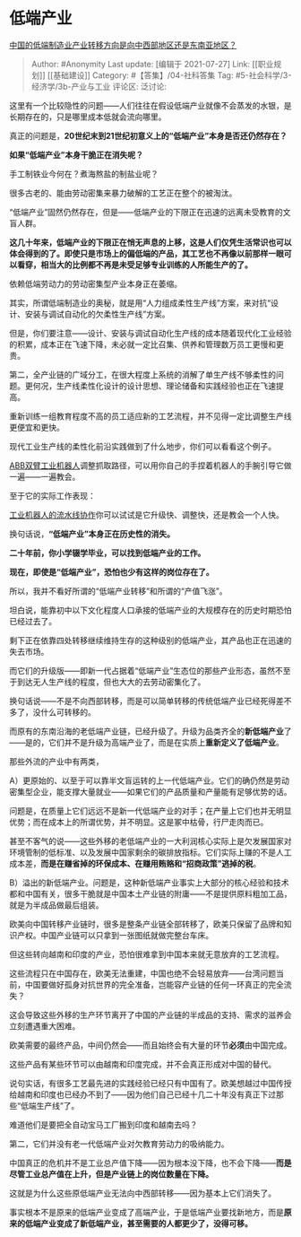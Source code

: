 # 低端产业
[中国的低端制造业产业转移方向是向中西部地区还是东南亚地区？](https://www.zhihu.com/question/46701503/answer/1342777385)

> Author: #Anonymity
> Last update: [编辑于 2021-07-27]
> Link: [[职业规划]] [[基础建设]]
> Category: #【答集】/04-社科答集
> Tag: #5-社会科学/3-经济学/3b-产业与工业
> 评论区:
> 泛讨论:

这里有一个比较隐性的问题——人们往往在假设低端产业就像不会蒸发的水银，是长期存在的，只是哪里成本低就会流向哪里。

真正的问题是，**20世纪末到21世纪初意义上的“低端产业”本身是否还仍然存在？**

**如果“低端产业”本身干脆正在消失呢？**

手工制铁业今何在？煮海熬盐的制盐业呢？

很多古老的、能由劳动密集来暴力破解的工艺正在整个的被淘汰。

“低端产业”固然仍然存在，但是——低端产业的下限正在迅速的远离未受教育的文盲人群。

**这几十年来，低端产业的下限正在悄无声息的上移，这是人们仅凭生活常识也可以体会得到的了。即使只是市场上的偏低端的产品，其工艺也不再像以前那样一眼可以看穿，相当大的比例都不再是未受足够专业训练的人所能生产的了。**

依赖低端劳动力的劳动密集型产业本身正在萎缩。

其实，所谓低端制造业的奥秘，就是用“人力组成柔性生产线”方案，来对抗“设计、安装与调试自动化的欠柔性生产线”方案。

但是，你们要注意——设计、安装与调试自动化生产线的成本随着现代化工业经验的积累，成本正在飞速下降，未必就一定比召集、供养和管理数万员工更慢和更贵。

第二，全产业链的广域分工，在很大程度上系统的消解了单生产线不够柔性的问题。更何况，生产线柔性化设计的设计思想、理论储备和实践经验也正在飞速提高。

重新训练一组教育程度不高的员工适应新的工艺流程，并不见得一定比调整生产线更便宜和更快。

现代工业生产线的柔性化前沿实践做到了什么地步，你们可以看看这个例子。

[ABB双臂工业机器人](https://link.zhihu.com/?target=https%3A//m.youku.com/alipay_video/id_XMzczMjAwNDg5Mg%3D%3D.html%3Fspm%3Da2h0c.8166622.PhoneSokuUgc_31.dtitle)调整抓取路径，可以用你自己的手捏着机器人的手腕引导它做一遍——一遍教会。

至于它的实际工作表现：

[工业机器人的流水线协作](https://link.zhihu.com/?target=https%3A//m.youku.com/alipay_video/id_XMjgxNDE2MTc5Mg%3D%3D.html%3Fspm%3Da2h0c.8166622.PhoneSokuUgc_1.dtitle)你可以试试是它升级快、调整快，还是教会一个人快。

换句话说，**“低端产业”本身正在历史性的消失。**

**二十年前，你小学辍学毕业，可以找到低端产业的工作。**

**现在，即使是“低端产业”，恐怕也少有这样的岗位存在了。**

所以，我并不看好所谓的“低端产业转移”和所谓的“产值飞涨”。

坦白说，能靠初中以下文化程度人口承接的低端产业的大规模存在的历史时期恐怕已经过去了。

剩下正在依靠四处转移继续维持生存的这种级别的低端产业，其产品也正在迅速的失去市场。

而它们的升级版——即新一代占据着“低端产业”生态位的那些产业形态，虽然不至于到达无人生产线的程度，但也大大的去劳动密集化了。

换句话说——不是不向西部转移，而是可以简单转移的传统低端产业已经死得差不多了，没什么可转移的。

而原有的东南沿海的老低端产业链，已经升级了。升级为品类齐全的**新低端产业**了——是的，它们并不是升级为高端产业了，而是在实质上**重新定义了低端产业**。

那些外流的产业中有两类，

A）更原始的、以至于可以靠半文盲运转的上一代低端产业。它们的确仍然是劳动密集型企业，能支撑大量就业——如果它们的产品质量和产量能有足够优势的话。

问题是，在质量上它们远远不是新一代低端产业的对手；在产量上它们也并无明显优势；而在成本上的所谓优势，并不明显。这是冢中枯骨，行尸走肉而已。

甚至不客气的说——这些外移的老低端产业的一大利润核心实际上是欠发展国家对环境管制的低标准、以及发展中国家剩余的碳排放指标。它们实际上赚的不是人工成本差，**而是在赚省掉的环保成本、在赚用贿赂和“招商政策”逃掉的税**。

B）溢出的新低端产业。问题是，这种新低端产业事实上大部分的核心经验和技术都和中国有关，很多干脆就是中国本土产业链的附庸——不是提供原料粗加工品，就是为半成品做最后组装。

欧美向中国转移产业链时，很多是整条产业链全部转移了，欧美只保留了品牌和知识产权。中国产业链可以只拿到一张图纸就做完整台车床。

但这些转向越南和印度的产业，恐怕很难拿到中国本来就无意放弃的工艺流程。

这些流程只在中国存在，欧美无法重建，中国也绝不会轻易放弃——台湾问题当前，中国要做好孤身对抗世界的完全准备，岂能容产业链的任何一环真正的完全流失？

这会导致这些外移的生产环节离开了中国的产业链的半成品的支持、需求的滋养会立刻遭遇重大困难。

欧美需要的最终产品，中间仍然会——而且始终会有大量的环节**必须**由中国完成。

这些产品有某些环节可以由越南和印度完成，并不会真正形成对中国的替代。

说句实话，有很多工艺最先进的实践经验已经只有中国有了。欧美想越过中国传授给越南和印度也已经办不到了——因为他们自己已经十几二十年没有真正下过那些“低端生产线”了。

难道他们是要把全自动宝马工厂搬到印度和越南去吗？

第二，它们并没有老一代低端产业对欠教育劳动力的吸纳能力。

中国真正的危机并不是工业总产值下降——因为根本没下降，也不会下降——**而是尽管工业总产值在上升，但是产业链上的岗位数量在下降。**

这就是为什么这些原低端产业无法向中西部转移——因为基本上它们消失了。

事实根本不是原来的低端产业变成了高端产业，于是低端产业要找新地方，而是**原来的低端产业变成了新低端产业，甚至需要的人都更少了，没得可移。**
